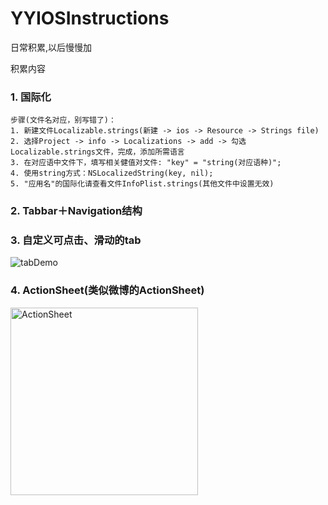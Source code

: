 # YYIOSInstructions
日常积累,以后慢慢加

积累内容

### 1. 国际化

    步骤(文件名对应，别写错了)：
    1. 新建文件Localizable.strings(新建 -> ios -> Resource -> Strings file)
    2. 选择Project -> info -> Localizations -> add -> 勾选Localizable.strings文件，完成，添加所需语言
    3. 在对应语中文件下，填写相关健值对文件: "key" = "string(对应语种)";
    4. 使用string方式：NSLocalizedString(key, nil);
    5. "应用名"的国际化请查看文件InfoPlist.strings(其他文件中设置无效)


### 2. Tabbar＋Navigation结构


### 3. 自定义可点击、滑动的tab
![tabDemo](https://github.com/YaoYaoX/YYIOSInstructions/blob/master/Picture/scrollableTabView.gif)


### 4. ActionSheet(类似微博的ActionSheet)
<img src="https://github.com/YaoYaoX/YYIOSInstructions/blob/master/Picture/actionsheet.png" width = "300" alt="ActionSheet" align=center />
